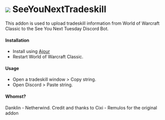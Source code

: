 # ![](favicon-32x32.png) SeeYouNextTradeskill

This addon is used to upload tradeskill information from World of Warcraft Classic to the See You Next Tuesday Discord Bot.

#### Installation ####
  - Install using [Ajour](https://github.com/ajour/ajour)
  - Restart World of Warcraft Classic. 
 
#### Usage ####
  - Open a tradeskill window > Copy string.
  - Open Discord > Paste string.

#### Whomst? ####

Danklin - Netherwind. Credit and thanks to Cixi - Remulos for the original addon
